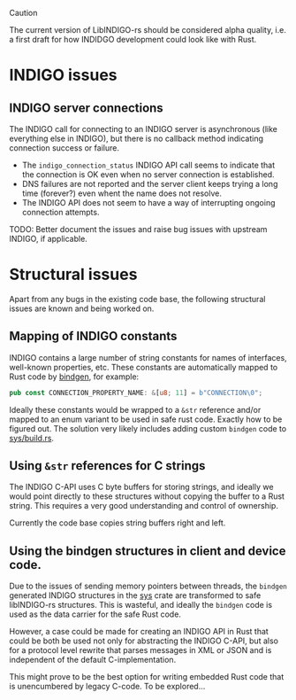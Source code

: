 > [!CAUTION]
> The current version of LibINDIGO-rs should be considered alpha quality, i.e.
> a first draft for how INDIDGO development could look like with Rust.

# INDIGO issues

## INDIGO server connections
The INDIGO call for connecting to an INDIGO server is asynchronous (like everything else in INDIGO), but there is no callback method indicating connection success or failure.

* The `indigo_connection_status` INDIGO API call seems to indicate that the connection is OK even when no server connection is established.
* DNS failures are not reported and the server client keeps trying a long time (forever?) even whent the name does not resolve.
* The INDIGO API does not seem to have a way of interrupting ongoing connection attempts.

TODO: Better document the issues and raise bug issues with upstream INDIGO, if applicable.

# Structural issues
Apart from any bugs in the existing code base, the following structural issues are known and being worked on.

## Mapping of INDIGO constants
INDIGO contains a large number of string constants for names of interfaces, well-known properties, etc. These constants are automatically mapped to Rust code by [bindgen](https://github.com/rust-lang/rust-bindgen), for example:

```rust
pub const CONNECTION_PROPERTY_NAME: &[u8; 11] = b"CONNECTION\0";
```

Ideally these constants would be wrapped to a `&str` reference and/or mapped to an enum variant to be used in safe rust code. Exactly how to be figured out. The solution very likely includes adding custom `bindgen` code to [sys/build.rs](sys/build.rs).

## Using `&str` references for C strings
The INDIGO C-API uses C byte buffers for storing strings, and ideally we would point directly to these structures without copying the buffer to a Rust string. This requires a very good understanding and control of ownership.

Currently the code base copies string buffers right and left.

## Using the bindgen structures in client and device code.
Due to the issues of sending memory pointers between threads, the `bindgen` generated INDIGO structures in the [sys](sys) crate are transformed to safe libINDIGO-rs structures. This is wasteful, and ideally the `bindgen` code is used as the data carrier for the safe Rust code.

However, a case could be made for creating an INDIGO API in Rust that could be both be used not only for abstracting the INDIGO C-API, but also for a protocol level rewrite that parses messages in XML or JSON and is independent of the default C-implementation.

This might prove to be the best option for writing embedded Rust code that is unencumbered by legacy C-code. To be explored...
